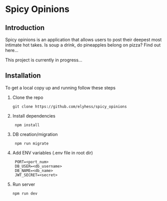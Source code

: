 # Spicy Opinions

## Introduction

Spicy opinions is an application that allows users to post their deepest most intimate hot takes. Is soup a drink, do pineapples belong on pizza? Find out here...

This project is currently in progress...

## Installation

To get a local copy up and running follow these steps

1. Clone the repo
   ```
   git clone https://github.com/elyhess/spicy_opinions
   ```
2. Install dependencies
   ```
    npm install
   ```
3. DB creation/migration
   ```
    npm run migrate
   ```
4. Add ENV variables (.env file in root dir)
   ```
    PORT=<port_num>
    DB_USER=<db_username>
    DB_NAME=<db_name>
    JWT_SECRET=<secret>
   ```
5. Run server
   ```
   npm run dev
